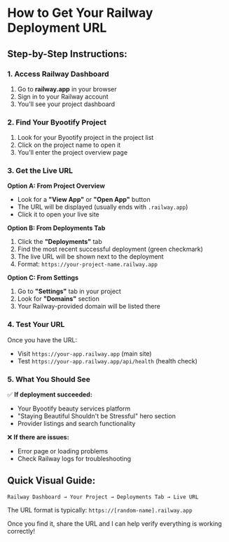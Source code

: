 # How to Get Your Railway Deployment URL

## Step-by-Step Instructions:

### 1. Access Railway Dashboard
1. Go to **railway.app** in your browser
2. Sign in to your Railway account
3. You'll see your project dashboard

### 2. Find Your Byootify Project
1. Look for your Byootify project in the project list
2. Click on the project name to open it
3. You'll enter the project overview page

### 3. Get the Live URL
**Option A: From Project Overview**
- Look for a **"View App"** or **"Open App"** button
- The URL will be displayed (usually ends with `.railway.app`)
- Click it to open your live site

**Option B: From Deployments Tab**
1. Click the **"Deployments"** tab
2. Find the most recent successful deployment (green checkmark)
3. The live URL will be shown next to the deployment
4. Format: `https://your-project-name.railway.app`

**Option C: From Settings**
1. Go to **"Settings"** tab in your project
2. Look for **"Domains"** section
3. Your Railway-provided domain will be listed there

### 4. Test Your URL
Once you have the URL:
- Visit `https://your-app.railway.app` (main site)
- Test `https://your-app.railway.app/api/health` (health check)

### 5. What You Should See
✅ **If deployment succeeded:**
- Your Byootify beauty services platform
- "Staying Beautiful Shouldn't be Stressful" hero section
- Provider listings and search functionality

❌ **If there are issues:**
- Error page or loading problems
- Check Railway logs for troubleshooting

## Quick Visual Guide:
```
Railway Dashboard → Your Project → Deployments Tab → Live URL
```

The URL format is typically: `https://[random-name].railway.app`

Once you find it, share the URL and I can help verify everything is working correctly!